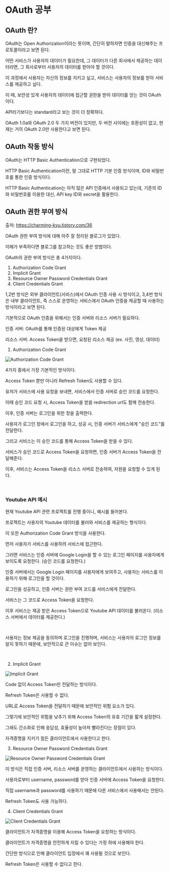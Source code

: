# OAuth 공부

## OAuth 란?

OAuth는 Open Authorization이라는 뜻이며, 간단히 말하자면 인증을 대신해주는 프로토콜이라고 보면 된다.

어떤 서비스가 사용자의 데이터가 필요한데, 그 데이터가 다른 회사에서 제공하는 데이터라면, 그 회사로부터 사용자의 데이터를 받아야 할 것이다.

이 과정에서 사용자는 자신의 정보를 지키고 싶고, 서비스는 사용자의 정보를 받아 서비스를 제공하고 싶다.

이 때, 보안성 있게 사용자의 데이터에 접근할 권한을 받아 데이터를 얻는 것이 OAuth이다.

API라기보다는 standard라고 보는 것이 더 정확하다.

OAuth 1.0a와 OAuth 2.0 두 가지 버전이 있지만, 두 버전 사이에는 호환성이 없고, 현재는 거의 OAuth 2.0만 사용한다고 보면 된다.

## OAuth 작동 방식

OAuth는 HTTP Basic Authentication으로 구현되었다.

HTTP Basic Authentication이란, 말 그대로 HTTP 기본 인증 방식이며, ID와 비밀번호를 통한 인증 방식이다.

HTTP Basic Authentication는 아직 많은 API 인증에서 사용되고 있는데, 기존의 ID와 비밀번호를 이용한 대신, API key ID와 secret을 활용한다.

## OAuth 권한 부여 방식

출처: https://charming-kyu.tistory.com/36

OAuth 권한 부여 방식에 대해 아주 잘 정리된 블로그가 있었다.

이해가 부족하다면 블로그를 참고하는 것도 좋은 방법이다.

OAuth의 권한 부여 방식은 총 4가지이다.

1. Authorization Code Grant
2. Implicit Grant
3. Resource Owner Password Credentials Grant
4. Client Credentials Grant

1,2번 방식은 외부 클라이언트(서비스)에서 OAuth 인증 사용 시 방식이고, 3,4번 방식은 내부 클라이언트, 즉 스스로 운영하는 서비스에서 OAuth 인증을 제공할 때 사용하는 방식이라고 보면 된다.

기본적으로 OAuth 인증을 위해서는 인증 서버와 리소스 서버가 필요하다.

인증 서버: OAuth를 통해 인증된 대상에게 Token 제공

리소스 서버: Access Token을 받으면, 요청된 리소스 제공 (ex. 사진, 영상, 데이터)

1. Authorization Code Grant

![Authorization Code Grant](./images/OAuth%20Authorization%20Code%20Grant.png)

4가지 중에서 가장 기본적인 방식이다.

Access Token 뿐만 아니라 Refresh Token도 사용할 수 있다.

유저가 서비스에 사용 요청을 보내면, 서비스에서 인증 서버로 승인 코드를 요청한다.

이때 승인 코드 요청 시, Access Token을 받을 redirection url도 함께 전송한다.

이후, 인증 서버는 로그인을 위한 창을 출력한다.

사용자가 로그인 창에서 로그인을 하고, 성공 시, 인증 서버가 서비스에게 "승인 코드"를 전달한다.

그리고 서비스는 이 승인 코드를 통해 Access Token을 받을 수 있다.

서비스가 승인 코드로 Access Token을 요청하면, 인증 서버가 Access Token을 전달해준다.

이후, 서비스는 Access Token을 리소스 서버로 전송하여, 자원을 요청할 수 있게 된다.

<br>

### Youtube API 예시

현재 Youtube API 관련 프로젝트를 진행 중이니, 예시를 들어본다.

프로젝트는 사용자의 Youtube 데이터를 불러와 서비스를 제공하는 형식이다.

이 또한 Authorization Code Grant 방식을 사용한다.

먼저 사용자가 서비스를 사용하려 서비스에 접근한다.

그러면 서비스는 인증 서버에 Google Login을 할 수 있는 로그인 페이지를 사용자에게 보이도록 요청한다. (승인 코드를 요청한다.)

인증 서버에서는 Google Login 페이지를 사용자에게 보여주고, 사용자는 서비스를 이용하기 위해 로그인을 할 것이다.

로그인을 성공하고, 인증 서버는 권한 부여 코드를 서비스에게 전달한다.

서비스는 그 코드로 Access Token을 요청한다.

이후 서비스는 제공 받은 Access Token으로 Youtube API 데이터를 불러온다. (리소스 서버에서 데이터를 제공한다.)

<br>

사용자는 정보 제공을 동의하며 로그인을 진행하며, 서비스는 사용자의 로그인 정보를 알지 못하기 때문에, 보안적으로 큰 이슈는 없어 보인다.

<br>

2. Implicit Grant

![Implicit Grant](./images/OAuth%20Implicit%20Grant.png)

Code 없이 Access Token만 전달하는 방식이다.

Refresh Token은 사용할 수 없다.

URL로 Access Token을 전달하기 때문에 보안적인 위험 요소가 있다.

그렇기에 보안적인 위험을 낮추기 위해 Access Token의 유효 기간을 짧게 설정한다.

그래도 간소화로 인해 응답성, 효율성이 높아져 빨라진다는 장점이 있다.

자격증명을 지키기 힘든 클라이언트에서 사용한다고 한다.

3. Resource Owner Password Credentials Grant

![Resource Owner Password Credentials Grant](./images/OAuth%20Resource%20Owner%20Password%20Credentials%20Grant.png)

이 방식은 직접 인증 서버, 리소스 서버를 운영하는 클라이언트에서 사용하는 방식이다.

사용자로부터 username, password를 받아 인증 서버에 Access Token을 요청한다.

직접 username과 password를 사용하기 때문에 다른 서비스에서 사용해서는 안된다.

Refresh Token도 사용 가능하다.

4. Client Credentials Grant

![Client Credentials Grant](./images/OAuth%20Client%20Credentials%20Grant.png)

클라이언트가 자격증명을 이용해 Access Token을 요청하는 방식이다.

클라이언트가 자격증명을 안전하게 지킬 수 있다는 가정 하에 사용해야 한다.

간단한 방식으로 인해 클라이언트 입장에서 꽤 사용될 것으로 보인다.

Refresh Token은 사용할 수 없다고 한다.

<br>

##
